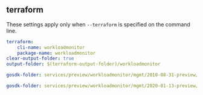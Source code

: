 
## terraform

These settings apply only when `--terraform` is specified on the command line.

``` yaml $(terraform)
terraform:
    cli-name: workloadmonitor
    package-name: workloadmonitor
clear-output-folder: true
output-folder: $(terraform-output-folder)/workloadmonitor
```

``` yaml $(tag) == 'package-2018-08-31-preview' && $(terraform)
gosdk-folder: services/preview/workloadmonitor/mgmt/2018-08-31-preview/workloadmonitor
```

``` yaml $(tag) == 'package-2020-01-13-preview' && $(terraform)
gosdk-folder: services/preview/workloadmonitor/mgmt/2020-01-13-preview/workloadmonitor
```
